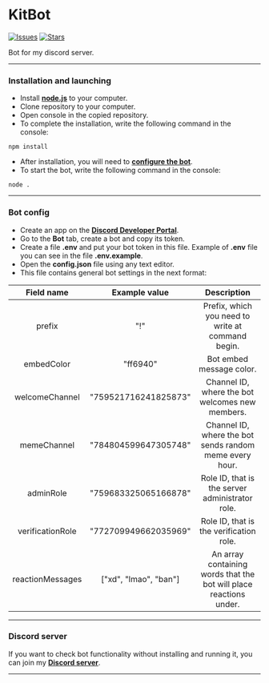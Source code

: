 # KitBot
[![Issues](https://img.shields.io/github/issues/Kitaminka/KitBot)](https://github.com/Kitaminka/KitBot/issues)
[![Stars](https://img.shields.io/github/stars/Kitaminka/KitBot)](https://github.com/Kitaminka/KitBot/stargazers)

Bot for my discord server.
___
### Installation and launching
- Install **[node.js](https://nodejs.org/)** to your computer.
- Clone repository to your computer.
- Open console in the copied repository.
- To complete the installation, write the following command in the console:
```console
npm install
```
- After installation, you will need to **[configure the bot](#bot-config)**. 
- To start the bot, write the following command in the console:
```console
node .
```
___
### Bot config
- Create an app on the **[Discord Developer Portal](https://discord.com/developers/)**.
- Go to the **Bot** tab, create a bot and copy its token.
- Create a file **.env** and put your bot token in this file. Example of **.env** file you can see in the file **.env.example**.
- Open the **config.json** file using any text editor.
- This file contains general bot settings in the next format:

|Field name|Example value|Description|
|:---:|:---:|:---:|
|prefix|"!"|Prefix, which you need to write at command begin.|
|embedColor|"ff6940"|Bot embed message color.|
|welcomeChannel|"759521716241825873"|Channel ID, where the bot welcomes new members.|
|memeChannel|"784804599647305748"|Channel ID, where the bot sends random meme every hour.|
|adminRole|"759683325065166878"|Role ID, that is the server administrator role.|
|verificationRole|"772709949662035969"|Role ID, that is the verification role.|
|reactionMessages|["xd", "lmao", "ban"]|An array containing words that the bot will place reactions under.|
___
### Discord server
If you want to check bot functionality without installing and running it, you can join my **[Discord server](https://discord.gg/G3Dudc3)**.
___